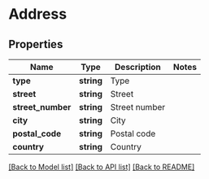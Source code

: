 # Address

## Properties
Name | Type | Description | Notes
------------ | ------------- | ------------- | -------------
**type** | **string** | Type | 
**street** | **string** | Street | 
**street_number** | **string** | Street number | 
**city** | **string** | City | 
**postal_code** | **string** | Postal code | 
**country** | **string** | Country | 

[[Back to Model list]](../README.md#documentation-for-models) [[Back to API list]](../README.md#documentation-for-api-endpoints) [[Back to README]](../README.md)


